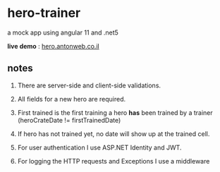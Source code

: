 # hero-trainer

 a mock app using angular 11 and .net5

 **live demo** : [hero.antonweb.co.il][1]

## notes

1. There are server-side and client-side validations.

2. All fields for a new hero are required.

3. First trained is the first training a hero **has** been trained by a trainer (heroCrateDate != firstTrainedDate)

4. If hero has not trained yet, no date will show up at the trained cell.

5. For user authentication I use ASP.NET Identity and JWT.

6. For logging the HTTP requests and Exceptions I use a middleware

[1]: https://hero.antonweb.co.il "Live demo"
